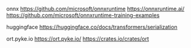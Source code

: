 

onnx
https://github.com/microsoft/onnxruntime
https://onnxruntime.ai/
https://github.com/microsoft/onnxruntime-training-examples

huggingface
https://huggingface.co/docs/transformers/serialization

ort.pyke.io
https://ort.pyke.io/
https://crates.io/crates/ort